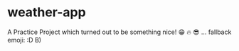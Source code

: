 # weather-app
A Practice Project which turned out to be something nice! 😁 🔥 😎 ... fallback emoji: :D B)
